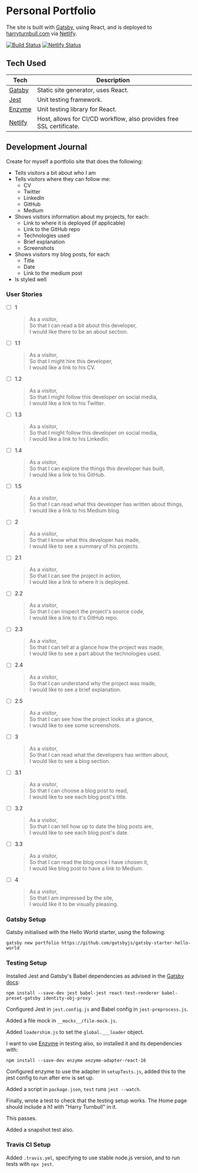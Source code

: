 # Personal Portfolio

The site is built with [Gatsby], using React, and is deployed to [harryturnbull.com] via [Netlify].

[![Build Status](https://travis-ci.com/hturnbull93/portfolio.svg?branch=master)](https://travis-ci.com/hturnbull93/portfolio) [![Netlify Status](https://api.netlify.com/api/v1/badges/9f017ae6-45ae-466b-93c0-5936ffe13d7e/deploy-status)](https://app.netlify.com/sites/harryturnbull/deploys)

## Tech Used

| Tech      | Description                                                          |
| --------- | -------------------------------------------------------------------- |
| [Gatsby]  | Static site generator, uses React.                                   |
| [Jest]    | Unit testing framework.                                              |
| [Enzyme]  | Unit testing library for React.                                      |
| [Netlify] | Host, allows for CI/CD workflow, also provides free SSL certificate. |

## Development Journal

Create for myself a portfolio site that does the following:

- Tells visitors a bit about who I am
- Tells visitors where they can follow me:
  - CV
  - Twitter
  - LinkedIn
  - GitHub
  - Medium
- Shows visitors information about my projects, for each:
  - Link to where it is deployed (if applicable)
  - Link to the GitHub repo
  - Technologies used
  - Brief explanation
  - Screenshots
- Shows visitors my blog posts, for each:
  - Title
  - Date
  - Link to the medium post
- Is styled well

### User Stories

- [ ] 1

  > As a visitor,  
  > So that I can read a bit about this developer,  
  > I would like there to be an about section.

- [ ] 1.1

  > As a visitor,  
  > So that I might hire this developer,  
  > I would like a link to his CV.

- [ ] 1.2

  > As a visitor,  
  > So that I might follow this developer on social media,  
  > I would like a link to his Twitter.

- [ ] 1.3

  > As a visitor,  
  > So that I might follow this developer on social media,  
  > I would like a link to his LinkedIn.

- [ ] 1.4

  > As a visitor,  
  > So that I can explore the things this developer has built,  
  > I would like a link to his GitHub.

- [ ] 1.5

  > As a visitor,  
  > So that I can read what this developer has written about things,  
  > I would like a link to his Medium blog.

- [ ] 2

  > As a visitor,  
  > So that I know what this developer has made,  
  > I would like to see a summary of his projects.

- [ ] 2.1

  > As a visitor,  
  > So that I can see the project in action,  
  > I would like a link to where it is deployed.

- [ ] 2.2

  > As a visitor,  
  > So that I can inspect the project's source code,  
  > I would like a link to it's GitHub repo.

- [ ] 2.3

  > As a visitor,  
  > So that I can tell at a glance how the project was made,  
  > I would like to see a part about the technologies used.

- [ ] 2.4

  > As a visitor,  
  > So that I can understand why the project was made,  
  > I would like to see a brief explanation.

- [ ] 2.5

  > As a visitor,  
  > So that I can see how the project looks at a glance,  
  > I would like to see some screenshots.

- [ ] 3

  > As a visitor,  
  > So that I can read what the developers has written about,  
  > I would like to see a blog section.

- [ ] 3.1

  > As a visitor,  
  > So that I can choose a blog post to read,  
  > I would like to see each blog post's title.

- [ ] 3.2

  > As a visitor,  
  > So that I can tell how up to date the blog posts are,  
  > I would like to see each blog post's date.

- [ ] 3.3

  > As a visitor,  
  > So that I can read the blog once I have chosen it,  
  > I would like blog post to have a link to Medium.

- [ ] 4

  > As a visitor,  
  > So that I am impressed by the site,  
  > I would like it to be visually pleasing.

### Gatsby Setup

Gatsby initialised with the Hello World starter, using the following:

```shell
gatsby new portfolio https://github.com/gatsbyjs/gatsby-starter-hello-world
```

### Testing Setup

Installed Jest and Gatsby's Babel dependencies as advised in the [Gatsby docs](https://www.gatsbyjs.org/docs/unit-testing/#1-installing-dependencies):

```shell
npm install --save-dev jest babel-jest react-test-renderer babel-preset-gatsby identity-obj-proxy
```

Configured Jest in `jest.config.js` and Babel config in `jest-preprocess.js`.

Added a file mock in `__mocks__/file-mock.js`.

Added `loadershim.js` to set the `global.___loader` object.

I want to use [Enzyme] in testing also, so installed it and its dependencies with:

```shell
npm install --save-dev enzyme enzyme-adapter-react-16
```

Configured enzyme to use the adapter in `setupTests.js`, added this to the jest config to run after env is set up.

Added a script in `package.json`, `test` runs `jest --watch`.

Finally, wrote a test to check that the testing setup works. The Home page should include a h1 with "Harry Turnbull" in it.

This passes.

Added a snapshot test also.

### Travis CI Setup

Added `.travis.yml`, specifying to use stable node.js version, and to run tests with `npx jest`.

<!-- Links -->

[harryturnbull.com]: https://harryturnbull.com/
[gatsby]: https://www.gatsbyjs.org/
[netlify]: https://www.netlify.com/
[jest]: https://jestjs.io/
[enzyme]: https://enzymejs.github.io/enzyme/

